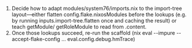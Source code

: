 1. Decide how to adapt modules/system76/imports.nix to the import-tree layout—either flatten config.flake.nixosModules
   before the lookups (e.g. by running inputs.import-tree.flatten once and caching the result) or teach getModule/
   getRoleModule to read from .content.
2. Once those lookups succeed, re-run the scaffold (nix eval --impure --accept-flake-config … eval.config.debug.hmTrace)
